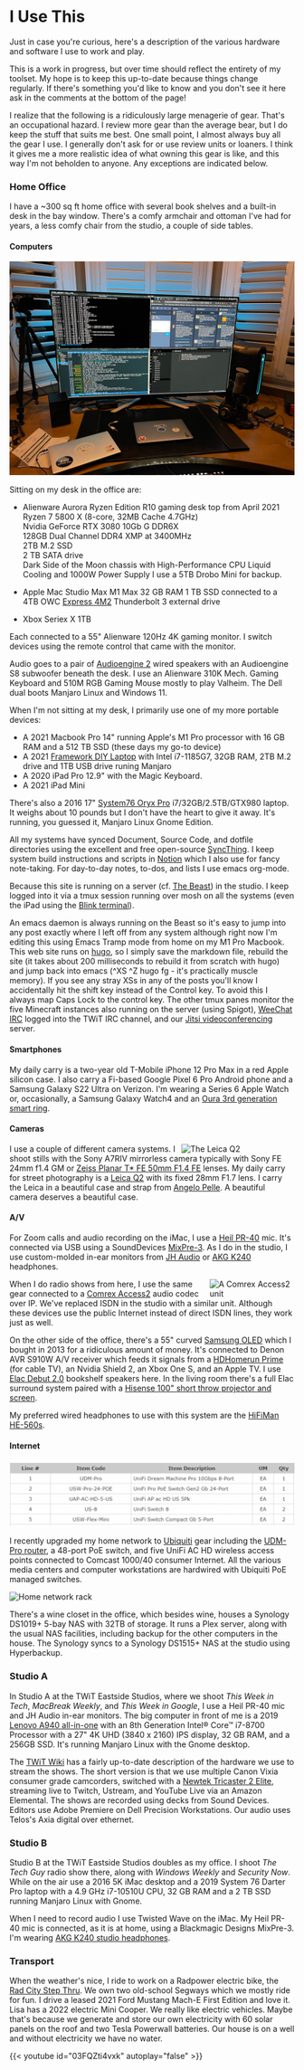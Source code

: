 # I Use This 

Just in case you're curious, here's a description of the various hardware and software I use to work and play.
<!--more-->
This is a work in progress, but over time should reflect the entirety of my toolset. My hope is to keep this up-to-date because things change regularly. If there's something you'd like to know and you don't see it here ask in the comments at the bottom of the page!

I realize that the following is a ridiculously large menagerie of gear. That's an occupational hazard. I review more gear than the average bear, but I do keep the stuff that suits me best. One small point, I almost always buy all the gear I use. I generally don't ask for or use review units or loaners. I think it gives me a more realistic idea of what owning this gear is like, and this way I'm not beholden to anyone. Any exceptions are indicated below.

### Home Office

I have a ~300 sq ft home office with several book shelves and a built-in desk in the bay window. There's a comfy armchair and ottoman I've had for years, a less comfy chair from the studio, a couple of side tables.

#### Computers

![My Desk](/images/iusethis/aurora.jpg "My desktop and computers")

Sitting on my desk in the office are:

* Alienware Aurora Ryzen Edition R10 gaming desk top from April 2021  
Ryzen 7 5800 X (8-core, 32MB Cache 4.7GHz)  
Nvidia GeForce RTX 3080 10Gb G DDR6X  
128GB Dual Channel DDR4 XMP at 3400MHz  
2TB M.2 SSD  
2 TB SATA drive  
Dark Side of the Moon chassis with High-Performance CPU Liquid Cooling and 1000W Power Supply
I use a 5TB Drobo Mini for backup. 

* Apple Mac Studio Max
M1 Max
32 GB RAM
1 TB SSD
connected to a 4TB OWC [Express 4M2](https://www.owcdigital.com/products/express-4m2) Thunderbolt 3 external drive

* Xbox Seriex X 1TB

Each connected to a 55" Alienware 120Hz 4K gaming monitor. I switch devices using the remote control that came with the monitor. 

Audio goes to  a pair of [Audioengine 2](https://audioengineusa.com/shop/wirelessspeakers/a2-wireless-computer-speakers/) wired speakers with an Audioengine S8 subwoofer beneath the desk. I use an Alienware 310K Mech. Gaming Keyboard and 510M RGB Gaming Mouse mostly to play Valheim. The Dell dual boots Manjaro Linux and Windows 11. 

When I'm not sitting at my desk, I primarily use one of my more portable devices:
* A 2021 Macbook Pro 14" running Apple's M1 Pro processor with 16 GB RAM and a 512 TB SSD (these days my go-to device)
* A 2021 [Framework DIY Laptop](https://frame.work/laptop-diy-edition) with Intel i7-1185G7, 32GB RAM, 2TB M.2 drive and 1TB USB drive runing Manjaro 
* A 2020 iPad Pro 12.9" with the Magic Keyboard.
* A 2021 iPad Mini 

There's also a 2016 17" [System76 Oryx Pro](https://system76.com/laptops/oryx) i7/32GB/2.5TB/GTX980 laptop. It weighs about 10 pounds but I don't have the heart to give it away. It's running, you guessed it, Manjaro Linux Gnome Edition. 

All my systems have synced Document, Source Code, and dotfile directories using the excellent and free open-source [SyncThing](https://syncthing.net). I keep system build instructions and scripts in [Notion](https://notion.so) which I also use for fancy note-taking. For day-to-day notes, to-dos, and lists I use emacs org-mode.

Because this site is running on a server (cf. [The Beast](https://leolaporte.com/2016/07/21/a-grand-experiment/)) in the studio. I keep logged into it via a tmux session running over mosh on all the systems (even the iPad using the [Blink terminal](https://blink.sh/)).

An emacs daemon is always running on the Beast so it's easy to jump into any post exactly where I left off from any system although right now I'm editing this using Emacs Tramp mode from home on my M1 Pro Macbook.  This web site runs on [hugo](https://gohugo.io/), so I simply save the markdown file, rebuild the site (it takes about 200 milliseconds to rebuild it from scratch with hugo) and jump back into emacs (^XS ^Z hugo fg - it's practically muscle memory). If you see any stray XSs in any of the posts you'll know I accidentally hit the shift key instead of the Control key. To avoid this I always map Caps Lock to the control key. The other tmux panes monitor the five Minecraft instances also running on the server (using Spigot), [WeeChat IRC](https://weechat.org) logged into the TWiT IRC channel, and our [Jitsi videoconferencing](https://jitsi.org/) server. 

#### Smartphones

My daily carry is a two-year old T-Mobile iPhone 12 Pro Max in a red Apple silicon case. I also carry a Fi-based Google Pixel 6 Pro Android phone and a Samsung Galaxy S22 Ultra on Verizon. I'm wearing a Series 6 Apple Watch or, occasionally, a Samsung Galaxy Watch4 and an [Oura 3rd generation smart ring](https://ouraring.com/product/heritage-silver). 

#### Cameras

<img src="/images/iusethis/leica.png" style="float:right" width="200" alt="The Leica Q2" caption="The Leica Q2 with Pelle case" />I use a couple of different camera systems. I shoot stills with the Sony A7RIV mirrorless camera typically with Sony FE 24mm f1.4 GM or [Zeiss Planar T* FE 50mm F1.4 FE](https://www.sony.com/electronics/camera-lenses/sel50f14z) lenses. My daily carry for street photography is a [Leica Q2](https://us.leica-camera.com/Photography/Leica-Q/Leica-Q2) with its fixed 28mm F1.7 lens. I carry the Leica in a beautiful case and strap from [Angelo Pelle](https://www.angelo-pelle.com/product/half-case-for-leica-q2). A beautiful camera deserves a beautiful case. 

#### A/V

For Zoom calls and audio recording on the iMac, I use a [Heil PR-40](https://heilsound.com/products/pr-40/) mic. It's connected via USB using a SoundDevices [MixPre-3](https://www.sounddevices.com/mixpre/). As I do in the studio, I use custom-molded in-ear monitors from [JH Audio](https://jhaudio.com) or [AKG K240](https://www.amazon.com/AKG-K240STUDIO-Semi-Open-Professional-Headphones/dp/B0001ARCFA/ref=sr_1_2?dchild=1&keywords=akg+k240&qid=1610399210&sr=8-2) headphones.

<img style="float: right" src="/images/iusethis/comrex.png" width=150 alt="A Comrex Access2 unit" caption="Comrex Access2"/>When I do radio shows from here, I use the same gear connected to a [Comrex Access2](https://www.comrex.com/products/access-portable-2usb-audio-codec/) audio codec over IP. We've replaced ISDN in the studio with a similar unit. Although these devices use the public Internet instead of direct ISDN lines, they work just as well. 
 
On the other side of the office, there's a 55" curved [Samsung OLED](https://www.samsung.com/uk/tvs/curved-oled-s9c/) which I bought in 2013 for a ridiculous amount of money. It's connected to Denon AVR S910W A/V receiver which feeds it signals from a [HDHomerun Prime](https://www.silicondust.com/product/hdhomerun-prime/) (for cable TV), an Nvidia Shield 2, an Xbox One S, and an Apple TV. I use [Elac Debut 2.0](https://www.elac.com/series/debut-2-0/b6-2/?r=us) bookshelf speakers here. In the living room there's a full Elac surround system paired with a [Hisense 100" short throw projector and screen](https://www.amazon.com/Hisense-100-inch-Ultra-Smart-100L10E/dp/B07NDGM8GF). 

My preferred wired headphones to use with this system are the [HiFiMan HE-560s](https://www.hifiman.com/products/detail/167).

#### Internet

![Ubiquiti Inventory](/images/iusethis/ubiquiti.png "My home networking gear")

I recently upgraded my home network to [Ubiquiti](https://ui.com) gear including the [UDM-Pro router](https://store.ui.com/collections/unifi-network-routing-switching/products/udm-pro), a 48-port PoE switch, and five UniFi AC HD wireless access points connected to Comcast 1000/40 consumer Internet. All the various media centers and computer workstations are hardwired with Ubiquiti PoE managed switches. 

![Home network rack](/images/iusethis/rack.png "My rack")

There's a wine closet in the office, which besides wine, houses a Synology DS1019+ 5-bay NAS with 32TB of storage. It runs a Plex server, along with the usual NAS facilities, including backup for the other computers in the house. The Synology syncs to a Synology DS1515+ NAS at the studio using Hyperbackup.

### Studio A
   
In Studio A at the TWiT Eastside Studios, where we shoot _This Week in Tech_, _MacBreak Weekly_, and _This Week in Google_, I use a Heil PR-40 mic and JH Audio in-ear monitors. The big computer in front of me is a 2019 [Lenovo A940 all-in-one](https://www.lenovo.com/us/en/desktops-and-all-in-ones/ideacentre/yoga-a-series/Yoga-A940-27ICB/p/FFYGF900316) with an 8th Generation Intel® Core™ i7-8700 Processor with a 27" 4K UHD (3840 x 2160) IPS display,  32 GB RAM, and a 256GB SSD. It's running Manjaro Linux with the Gnome desktop.

The [TWiT Wiki](http://wiki.twit.tv/wiki/TWiT_Eastside_Studio_FAQ) has a fairly up-to-date description of the hardware we use to stream the shows. The short version is that we use multiple Canon Vixia consumer grade camcorders, switched with a [Newtek Tricaster 2 Elite](https://newtek.com/twit), streaming live to Twitch, Ustream, and YouTube Live  via an Amazon Elemental. The shows are recorded using decks from Sound Devices. Editors use Adobe Premiere on Dell Precision Workstations. Our audio uses Telos's Axia digital over ethernet. 

### Studio B

Studio B at the TWiT Eastside Studios doubles as my office. I shoot _The Tech Guy_ radio show there, along with _Windows Weekly_ and _Security Now_. While on the air use a 2016 5K iMac desktop and a 2019 System 76 Darter Pro laptop with a 4.9 GHz i7-10510U CPU, 32 GB RAM and a 2 TB SSD running Manjaro Linux with Gnome. 

When I need to record audio I use Twisted Wave on the iMac. My Heil PR-40 mic is connected, as it is at home, using a Blackmagic Designs MixPre-3. I'm wearing [AKG K240 studio headphones](https://www.akg.com/Headphones/Professional%20Headphones/K240-Studio.html).

### Transport

When the weather's nice, I ride to work on a Radpower electric bike, the [Rad City Step Thru](https://www.radpowerbikes.com/pages/ebikes). We own two old-school Segways which we mostly ride for fun. I drive a leased 2021 Ford Mustang Mach-E First Edition and love it. Lisa has a 2022 electric Mini Cooper. We really like electric vehicles. Maybe that's because we generate and store our own electricity with 60 solar panels on the roof and two Tesla Powerwall batteries. Our house is on a well and without electricity we have no water. 

{{< youtube id="03FQZti4vxk" autoplay="false" >}}



